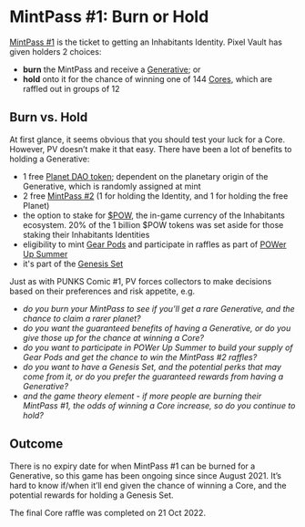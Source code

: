# MintPass #1: Burn or Hold

[MintPass #1](../../ecosystem/IU/mintpass/1.md) is the ticket to getting an Inhabitants Identity. Pixel Vault has given holders 2 choices:

* **burn** the MintPass and receive a [Generative](../../ecosystem/IU/identities.md#generative-metahero-identities); or
* **hold** onto it for the chance of winning one of 144 [Cores](../../ecosystem/IU/identities.md#core-metahero-identities), which are raffled out in groups of 12

## Burn vs. Hold

At first glance, it seems obvious that you should test your luck for a Core. However, PV doesn’t make it that easy. There have been a lot of benefits to holding a Generative:

* 1 free [Planet DAO token](../../ecosystem/IU/planets.md); dependent on the planetary origin of the Generative, which is randomly assigned at mint
* 2 free [MintPass #2](../../ecosystem/IU/mintpass/2.md) (1 for holding the Identity, and 1 for holding the free Planet)
* the option to stake for [$POW](../../ecosystem/IU/POW.md), the in-game currency of the Inhabitants ecosystem. 20% of the 1 billion $POW tokens was set aside for those staking their Inhabitants Identities
* eligibility to mint [Gear Pods](../../ecosystem/IU/gear-pods.md) and participate in raffles as part of [POWer Up Summer](../../../whats-on/POWerUpSummer.md)&#x20;
* it's part of the [Genesis Set](../sets.md)

Just as with PUNKS Comic #1, PV forces collectors to make decisions based on their preferences and risk appetite, e.g.

* _do you burn your MintPass to see if you’ll get a rare Generative, and the chance to claim a rarer planet?_
* _do you want the guaranteed benefits of having a Generative, or do you give those up for the chance at winning a Core?_
* _do you want to participate in POWer Up Summer to build your supply of Gear Pods and get the chance to win the MintPass #2 raffles?_
* _do you want to have a Genesis Set, and the potential perks that may come from it, or do you prefer the guaranteed rewards from having a Generative?_
* _and the game theory element - if more people are burning their MintPass #1, the odds of winning a Core increase, so do you continue to hold?_

## Outcome

There is no expiry date for when MintPass #1 can be burned for a Generative, so this game has been ongoing since since August 2021. It’s hard to know if/when it’ll end given the chance of winning a Core, and the potential rewards for holding a Genesis Set.

The final Core raffle was completed on 21 Oct 2022.
